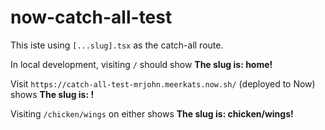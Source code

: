 # now-catch-all-test

This iste using `[...slug].tsx` as the catch-all route.

In local development, visiting `/` should show **The slug is: home!**

Visit `https://catch-all-test-mrjohn.meerkats.now.sh/` (deployed to Now) shows **The slug is: !**

Visiting `/chicken/wings` on either shows **The slug is: chicken/wings!**
